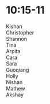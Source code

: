 10:15-11
=======

Kishan  
Christopher  
Shannon  
Tina  
Arpita  
Cara  
Sara  
Guoqiang  
Holly  
Nishan  
Mathew  
Akshay  